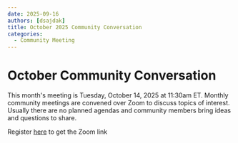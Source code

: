 ```yaml
---
date: 2025-09-16
authors: [dsajdak]
title: October 2025 Community Conversation
categories:
  - Community Meeting
---
```


# October Community Conversation

This month's meeting is Tuesday, October 14, 2025 at 11:30am ET.  Monthly community meetings are convened over Zoom to discuss topics of interest.  Usually there are no planned agendas and community members bring ideas and questions to share. 

<!-- more -->

Register [here](https://hpctoolset.slack.com/archives/C017A40A4D6/p1746475923559429) to get the Zoom link





